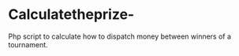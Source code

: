 # Calculatetheprize-
Php script to calculate how to dispatch money between winners of a tournament.
